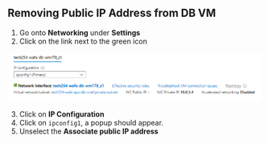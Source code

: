 ## Removing Public IP Address from DB VM

1. Go onto **Networking** under **Settings** 
2. Click on the link next to the green icon

![](diagram2.png)

3. Click on **IP Configuration** 
4. Click on `ipconfig1`, a popup should appear.
5. Unselect the **Associate public IP address**

